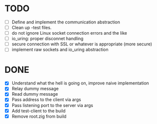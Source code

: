 # TODO

- [ ] Define and implement the communication abstraction
- [ ] Clean up -test files.
- [ ] do not ignore Linux socket connection errors and the like
- [ ] io_uring: proper disconnet handling
- [ ] secure connection with SSL or whatever is appropriate (more secure)
- [ ] implement raw sockets and io_uring abstraction

# DONE

- [x] Understand what the hell is going on, improve naive implementation
- [x] Relay dummy message
- [x] Read dummy message
- [x] Pass address to the client via args
- [x] Pass listening port to the server via args
- [x] Add test-client to the build
- [x] Remove root.zig from build
